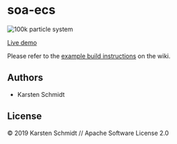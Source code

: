 # soa-ecs

![100k particle system](https://raw.githubusercontent.com/thi-ng/umbrella/master/assets/examples/soa-ecs-100k.png)

[Live demo](http://demo.thi.ng/umbrella/soa-ecs/)

Please refer to the [example build instructions](https://github.com/thi-ng/umbrella/wiki/Example-build-instructions) on the wiki.

## Authors

- Karsten Schmidt

## License

&copy; 2019 Karsten Schmidt // Apache Software License 2.0
